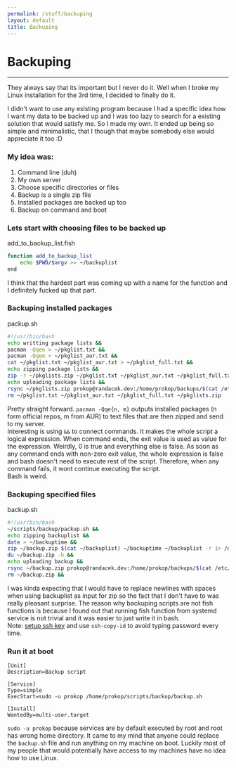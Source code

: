 ```yaml
---
permalink: /stuff/backuping
layout: default
title: Backuping
---
```

# Backuping

***

They always say that its important but I never do it. Well when I broke my Linux installation for the 3rd time, I decided to finally do it.  

I didn't want to use any existing program because I had a specific idea how I want my data to be backed up and I was too lazy to search for a existing solution that would satisfy me. So I made my own. It ended up being so simple and minimalistic, that I though that maybe somebody else would appreciate it too :D  

### My idea was:  
1. Command line (duh)
2. My own server
3. Choose specific directories or files
4. Backup is a single zip file
5. Installed packages are backed up too
6. Backup on command and boot

### Lets start with choosing files to be backed up
add_to_backup_list.fish
```bash
function add_to_backup_list
	echo $PWD/$argv >> ~/backuplist
end
```
I think that the hardest part was coming up with a name for the function and I definitely fucked up that part.  

### Backuping installed packages
packup.sh
```bash
#!/usr/bin/bash
echo writting package lists &&
pacman -Qqen > ~/pkglist.txt &&
pacman -Qqem > ~/pkglist_aur.txt &&
cat ~/pkglist.txt ~/pkglist_aur.txt > ~/pkglist_full.txt &&
echo zipping package lists &&
zip -r ~/pkglists.zip ~/pkglist.txt ~/pkglist_aur.txt ~/pkglist_full.txt 1> /dev/null &&
echo uploading package lists &&
rsync ~/pkglists.zip prokop@randacek.dev:/home/prokop/backups/$(cat /etc/hostname)/
rm ~/pkglist.txt ~/pkglist_aur.txt ~/pkglist_full.txt ~/pkglists.zip
```
Pretty straight forward. `pacman -Qqe{n, m}` outputs installed packages (n form official repos, m from AUR) to text files that are then zipped and send to my server.  
Interesting is using `&&` to connect commands. It makes the whole script a logical expression. When command ends, the exit value is used as value for the expression. Weirdly, 0 is true and everything else is false. As soon as any command ends with non-zero exit value, the whole expression is false and bash doesn't need to execute rest of the script. Therefore, when any command fails, it wont continue executing the script.  
Bash is weird.  

### Backuping specified files
backup.sh
```bash
#!/usr/bin/bash
~/scripts/backup/packup.sh &&
echo zipping backuplist &&
date > ~/backuptime &&
zip ~/backup.zip $(cat ~/backuplist) ~/backuptime ~/backuplist -r 1> /dev/null &&
du ~/backup.zip -h &&
echo uploading backup &&
rsync ~/backup.zip prokop@randacek.dev:/home/prokop/backups/$(cat /etc/hostname)/ --progress &&
rm ~/backup.zip &&
```
I was kinda expecting that I would have to replace newlines with spaces when using backuplist as input for zip so the fact that I don't have to was really pleasant surprise. The reason why backuping scripts are not fish functions is because I found out that running fish function from systemd service is not trivial and it was easier to just write it in bash.  
Note: [setup ssh key](https://docs.github.com/en/enterprise/2.15/user/articles/generating-a-new-ssh-key-and-adding-it-to-the-ssh-agent) and use `ssh-copy-id` to avoid typing password every time.  

### Run it at boot
```
[Unit]
Description=Backup script

[Service]
Type=simple
ExecStart=sudo -u prokop /home/prokop/scripts/backup/backup.sh

[Install]
WantedBy=multi-user.target
```
`sudo -u prokop` because services are by default executed by root and root has wrong home directory. It came to my mind that anyone could replace the `backup.sh` file and run anything on my machine on boot. Luckily most of my people that would potentially have access to my machines have no idea how to use Linux.  
